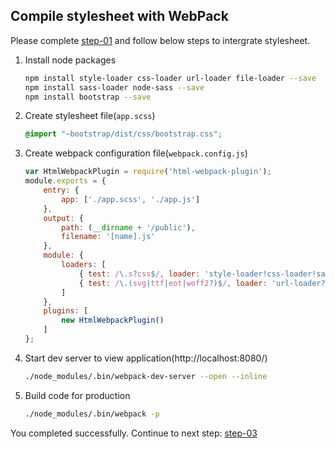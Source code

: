 Compile stylesheet with WebPack
-------------------------------

Please complete [step-01](../../tree/step-01) and follow below steps to intergrate stylesheet.

1. Install node packages

    ```sh
    npm install style-loader css-loader url-loader file-loader --save
    npm install sass-loader node-sass --save
    npm install bootstrap --save
    ```
2. Create stylesheet file(`app.scss`)

    ```css
    @import "~bootstrap/dist/css/bootstrap.css";
    ```
3. Create webpack configuration file(`webpack.config.js`)

    ```js
    var HtmlWebpackPlugin = require('html-webpack-plugin');
    module.exports = {
        entry: {
            app: ['./app.scss', './app.js']
        },
        output: {
            path: (__dirname + '/public'),
            filename: '[name].js'
        },
        module: {
            loaders: [
                { test: /\.s?css$/, loader: 'style-loader!css-loader!sass-loader' },
                { test: /\.(svg|ttf|eot|woff2?)$/, loader: 'url-loader?limit=8192' }
            ]
        },
        plugins: [
            new HtmlWebpackPlugin()
        ]
    };
    ```
4. Start dev server to view application(http://localhost:8080/)

    ```sh
    ./node_modules/.bin/webpack-dev-server --open --inline
    ```
5. Build code for production

    ```sh
    ./node_modules/.bin/webpack -p
    ```

You completed successfully. Continue to next step: [step-03](../../tree/step-03)
